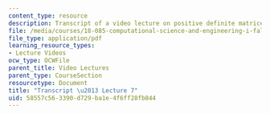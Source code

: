 ```yaml
---
content_type: resource
description: Transcript of a video lecture on positive definite matrices.
file: /media/courses/18-085-computational-science-and-engineering-i-fall-2008/58557c563390d729ba1e4f6ff28fb844_18-085F08-L07.pdf
file_type: application/pdf
learning_resource_types:
- Lecture Videos
ocw_type: OCWFile
parent_title: Video Lectures
parent_type: CourseSection
resourcetype: Document
title: "Transcript \u2013 Lecture 7"
uid: 58557c56-3390-d729-ba1e-4f6ff28fb844
---
```

